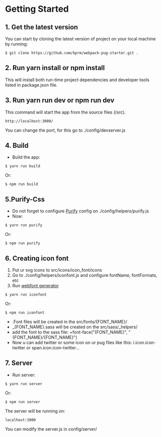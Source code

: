 # Getting Started

## 1. Get the latest version

You can start by cloning the latest version of project on your local machine by running:

```
$ git clone https://github.com/kprm/webpack-pug-starter.git .
```

## 2. Run yarn install or npm install

This will install both run-time project dependencies and developer tools listed in package.json file.


## 3. Run yarn run dev or npm run dev

This command will start the app from the source files (/src).

```
http://localhost:3000/
```

You can change the port, for this go to ./config/devserver.js


## 4. Build

- Build the app:

```
$ yarn run build
```
Or:

```
$ npm run build
```

## 5.Purify-Css
  - Do not forget to configure [Purify](https://github.com/purifycss/purifycss) config on ./config/helpers/purify.js
  - Now:

```
$ yarn run purify
```
Or:

```
$ npm run purify
```
## 6. Creating icon font
1. Put ur svg icons to src/icons/icon_font/icons
2. Go to ./config/helpers/iconfont.js and configure fontName, fontFormats, etc
3. Run [webfont generator](https://github.com/sunflowerdeath/webfonts-generator)
```
$ yarn run iconfont
```
Or:

```
$ npm run iconfont
```
- .Font files will be created in the src/fonts/{FONT_NAME}/
- _{FONT_NAME}.sass will be created on the src/sass/_helpers/
- add the font to the sass file: +font-face("{FONT_NAME}", "{FONT_NAME}/{FONT_NAME}")
- Now u can add twitter or some icon on ur pug files like this: i.icon.icon-twitter or span.icon.icon-twitter...

## 7. Server
- Run server:

```
$ yarn run server
```
Or:

```
$ npm run server
```

The server will be running on:

```
localhost:3000
```

You can modify the server.js in config/server/
